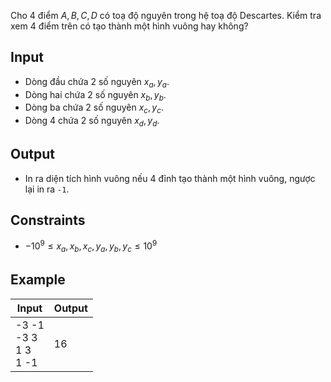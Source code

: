 Cho 4 điểm $A, B, C, D$ có toạ độ nguyên trong hệ toạ độ Descartes. Kiểm tra xem $4$ điểm trên có tạo thành một hình vuông hay không?

## Input
- Dòng đầu chứa 2 số nguyên $x_a,y_a$.
- Dòng hai chứa 2 số nguyên $x_b,y_b$.
- Dòng ba chứa 2 số nguyên $x_c,y_c$.
- Dòng 4 chứa 2 số nguyên $x_d,y_d$.

## Output
- In ra diện tích hình vuông nếu 4 đỉnh tạo thành một hình vuông, ngược lại in ra `-1`.

## Constraints
- $-10^9\le x_a,x_b,x_c,y_a,y_b,y_c\le 10^9$

## Example
|Input|Output|
|-|-|
|-3 -1<br>-3 3<br>1 3<br>1 -1|16|